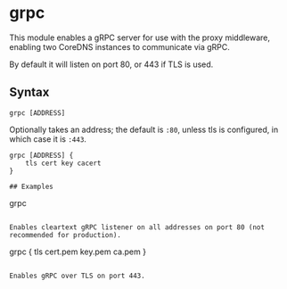 # grpc

This module enables a gRPC server for use with the proxy middleware, enabling
two CoreDNS instances to communicate via gRPC.

By default it will listen on port 80, or 443 if TLS is used.

## Syntax

~~~
grpc [ADDRESS]
~~~

Optionally takes an address; the default is `:80`, unless
tls is configured, in which case it is `:443`.

~~~
grpc [ADDRESS] {
	tls cert key cacert
}

## Examples

~~~
grpc
~~~

Enables cleartext gRPC listener on all addresses on port 80 (not recommended for production).

~~~
grpc {
	tls cert.pem key.pem ca.pem
}
~~~

Enables gRPC over TLS on port 443.
